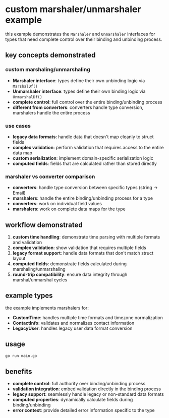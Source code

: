# custom marshaler/unmarshaler example

this example demonstrates the `Marshaler` and `Unmarshaler` interfaces for types that need complete control over their binding and unbinding process.

## key concepts demonstrated

### **custom marshaling/unmarshaling**
- **Marshaler interface**: types define their own unbinding logic via `MarshalDf()`
- **Unmarshaler interface**: types define their own binding logic via `UnmarshalDf()`
- **complete control**: full control over the entire binding/unbinding process
- **different from converters**: converters handle type conversion, marshalers handle the entire process

### **use cases**
- **legacy data formats**: handle data that doesn't map cleanly to struct fields
- **complex validation**: perform validation that requires access to the entire data map
- **custom serialization**: implement domain-specific serialization logic
- **computed fields**: fields that are calculated rather than stored directly

### **marshaler vs converter comparison**
- **converters**: handle type conversion between specific types (string → Email)
- **marshalers**: handle the entire binding/unbinding process for a type
- **converters**: work on individual field values
- **marshalers**: work on complete data maps for the type

## workflow demonstrated

1. **custom time handling**: demonstrate time parsing with multiple formats and validation
2. **complex validation**: show validation that requires multiple fields
3. **legacy format support**: handle data formats that don't match struct layout
4. **computed fields**: demonstrate fields calculated during marshaling/unmarshaling
5. **round-trip compatibility**: ensure data integrity through marshal/unmarshal cycles

## example types

the example implements marshalers for:
- **CustomTime**: handles multiple time formats and timezone normalization
- **ContactInfo**: validates and normalizes contact information
- **LegacyUser**: handles legacy user data format conversion

## usage

```bash
go run main.go
```

## benefits

- **complete control**: full authority over binding/unbinding process
- **validation integration**: embed validation directly in the binding process
- **legacy support**: seamlessly handle legacy or non-standard data formats
- **computed properties**: dynamically calculate fields during binding/unbinding
- **error context**: provide detailed error information specific to the type